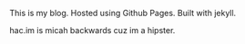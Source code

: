 This is my blog.
Hosted using Github Pages.
Built with jekyll.

hac.im is micah backwards cuz im a hipster.
